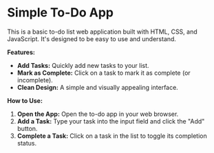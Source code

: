 # Simple To-Do App

This is a basic to-do list web application built with HTML, CSS, and JavaScript. It's designed to be easy to use and understand.

**Features:**

*   **Add Tasks:** Quickly add new tasks to your list.
*   **Mark as Complete:** Click on a task to mark it as complete (or incomplete).
*   **Clean Design:** A simple and visually appealing interface.

**How to Use:**

1.  **Open the App:** Open the to-do app in your web browser.
2.  **Add a Task:** Type your task into the input field and click the "Add" button.
3.  **Complete a Task:** Click on a task in the list to toggle its completion status.
